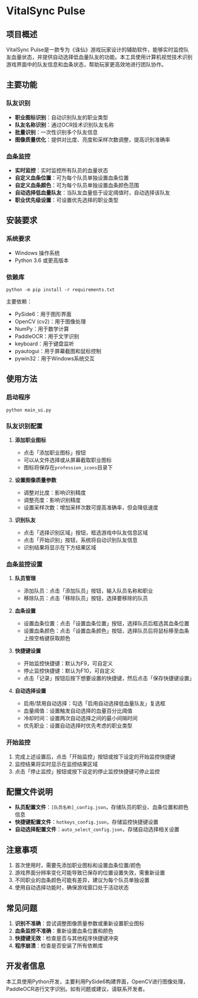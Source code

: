 # VitalSync Pulse

## 项目概述

VitalSync Pulse是一款专为《诛仙》游戏玩家设计的辅助软件，能够实时监控队友血量状态，并提供自动选择低血量队友的功能。本工具使用计算机视觉技术识别游戏界面中的队友信息和血条状态，帮助玩家更高效地进行团队协作。

## 主要功能

### 队友识别

- **职业图标识别**：自动识别队友的职业类型
- **队友名称识别**：通过OCR技术识别队友名称
- **批量识别**：一次性识别多个队友信息
- **图像质量优化**：提供对比度、亮度和采样次数调整，提高识别准确率

### 血条监控

- **实时监控**：实时监控所有队员的血量状态
- **自定义血条位置**：可为每个队员单独设置血条位置
- **自定义血条颜色**：可为每个队员单独设置血条颜色范围
- **自动选择低血量队友**：当队友血量低于设定阈值时，自动选择该队友
- **职业优先级设置**：可设置优先选择的职业类型

## 安装要求

### 系统要求

- Windows 操作系统
- Python 3.6 或更高版本

### 依赖库

```
python -m pip install -r requirements.txt
```

主要依赖：
- PySide6：用于图形界面
- OpenCV (cv2)：用于图像处理
- NumPy：用于数学计算
- PaddleOCR：用于文字识别
- keyboard：用于键盘监听
- pyautogui：用于屏幕截图和鼠标控制
- pywin32：用于Windows系统交互

## 使用方法

### 启动程序

```
python main_ui.py
```

### 队友识别配置

1. **添加职业图标**
   - 点击「添加职业图标」按钮
   - 可以从文件选择或从屏幕截取职业图标
   - 图标将保存在`profession_icons`目录下

2. **设置图像质量参数**
   - 调整对比度：影响识别精度
   - 调整亮度：影响识别精度
   - 设置采样次数：增加采样次数可提高准确率，但会降低速度

3. **识别队友**
   - 点击「选择识别区域」按钮，框选游戏中队友信息区域
   - 点击「开始识别」按钮，系统将自动识别队友信息
   - 识别结果将显示在下方结果区域

### 血条监控设置

1. **队员管理**
   - 添加队员：点击「添加队员」按钮，输入队员名称和职业
   - 移除队员：点击「移除队员」按钮，选择要移除的队员

2. **血条设置**
   - 设置血条位置：点击「设置血条位置」按钮，选择队员后框选其血条位置
   - 设置血条颜色：点击「设置血条颜色」按钮，选择队员后将鼠标移至血条上按空格键获取颜色

3. **快捷键设置**
   - 开始监控快捷键：默认为F9，可自定义
   - 停止监控快捷键：默认为F10，可自定义
   - 点击「记录」按钮后按下想要设置的快捷键，然后点击「保存快捷键设置」

4. **自动选择设置**
   - 启用/禁用自动选择：勾选「启用自动选择低血量队友」复选框
   - 血量阈值：设置触发自动选择的血量百分比阈值
   - 冷却时间：设置两次自动选择之间的最小间隔时间
   - 优先职业：设置自动选择时优先考虑的职业类型

### 开始监控

1. 完成上述设置后，点击「开始监控」按钮或按下设定的开始监控快捷键
2. 监控结果将实时显示在监控结果区域
3. 点击「停止监控」按钮或按下设定的停止监控快捷键可停止监控

## 配置文件说明

- **队员配置文件**：`[队员名称]_config.json`，存储队员的职业、血条位置和颜色信息
- **快捷键配置文件**：`hotkeys_config.json`，存储监控快捷键设置
- **自动选择配置文件**：`auto_select_config.json`，存储自动选择相关设置

## 注意事项

1. 首次使用时，需要先添加职业图标和设置血条位置/颜色
2. 游戏界面分辨率变化可能导致已保存的位置设置失效，需重新设置
3. 不同职业的血条颜色可能有差异，建议为每个队员单独设置
4. 使用自动选择功能时，确保游戏窗口处于活动状态

## 常见问题

1. **识别不准确**：尝试调整图像质量参数或重新设置职业图标
2. **血条监控不准确**：重新设置血条位置和颜色
3. **快捷键无效**：检查是否与其他程序快捷键冲突
4. **程序崩溃**：检查是否安装了所有依赖库

## 开发者信息

本工具使用Python开发，主要利用PySide6构建界面，OpenCV进行图像处理，PaddleOCR进行文字识别。如有问题或建议，请联系开发者。
